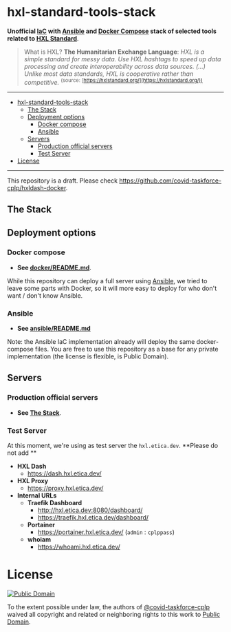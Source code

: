 # hxl-standard-tools-stack
**Unofficial [IaC](https://en.wikipedia.org/wiki/Infrastructure_as_code) with
[Ansible](https://github.com/ansible/ansible) and
[Docker Compose](https://github.com/docker/compose) stack of selected tools
related to [HXL Standard](https://hxlstandard.org/)**.

> What is HXL? **The Humanitarian Exchange Language**: _HXL is a simple standard
for messy data. Use HXL hashtags to speed up data processing and create
interoperability across data sources. (...) Unlike most data standards, HXL is
cooperative rather than competitive._
<sup>(source: [https://hxlstandard.org/](https://hxlstandard.org/))</sup>

---

<!-- TOC -->

- [hxl-standard-tools-stack](#hxl-standard-tools-stack)
    - [The Stack](#the-stack)
    - [Deployment options](#deployment-options)
        - [Docker compose](#docker-compose)
        - [Ansible](#ansible)
    - [Servers](#servers)
        - [Production official servers](#production-official-servers)
        - [Test Server](#test-server)
- [License](#license)

<!-- /TOC -->

---

This repository is a draft. Please check <https://github.com/covid-taskforce-cplp/hxldash-docker>.

## The Stack

## Deployment options

### Docker compose

- **See [docker/README.md](ansible/README.md)**.

While this repository can deploy a full server using [Ansible](#ansible), we
tried to leave some parts with Docker, so it will more easy to deploy for who
don't want / don't know Ansible.

### Ansible

- **See [ansible/README.md](ansible/README.md)**

Note: the Ansible IaC implementation already will deploy the same docker-compose
files. You are free to use this repository as a base for any private
implementation (the license is flexible, is Public Domain).

## Servers

### Production official servers

- **See [The Stack](#the-stack)**.

### Test Server

At this moment, we're using as test server the `hxl.etica.dev`. **Please do not
add **

- **HXL Dash**
  - <https://dash.hxl.etica.dev/>
- **HXL Proxy**
  - <https://proxy.hxl.etica.dev/>
- **Internal URLs**
  - **Traefik Dashboard**
    - <http://hxl.etica.dev:8080/dashboard/>
    - <https://traefik.hxl.etica.dev/dashboard/>
  - **Portainer**
    - <https://portainer.hxl.etica.dev/> (`admin` : `cplppass`)
  - **whoiam**
    - <https://whoami.hxl.etica.dev/>

# License

[![Public Domain](https://i.creativecommons.org/p/zero/1.0/88x31.png)](UNLICENSE)

To the extent possible under law, the authors of [@covid-taskforce-cplp](https://github.com/covid-taskforce-cplp)
waived all copyright and related or neighboring rights to this work to
[Public Domain](UNLICENSE).
